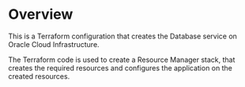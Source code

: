 # Overview
This is a Terraform configuration that creates the Database service on Oracle Cloud Infrastructure.

The Terraform code is used to create a Resource Manager stack, that creates the required resources and configures the application on the created resources.